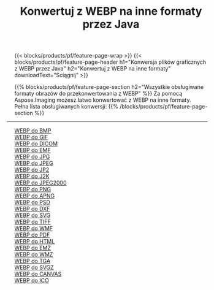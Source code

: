 ﻿---
title: Konwertuj z WEBP na inne formaty przez Java 
weight: 3920
url: /pl/java/conversion/from/webp 
lang: pl
langdirlevel: 2
locales: zh-hans,ja,it,ru,de,es,fr,nl,id,lt,pl,pt,vi,tr,ko,zh-hant,ar,hi,th,sv,cs,uk,he
description: Za pomocą Aspose.Imaging możesz łatwo konwertować z WEBP na inne formaty
---

{{< blocks/products/pf/feature-page-wrap >}}
{{< blocks/products/pf/feature-page-header h1="Konwersja plików graficznych z WEBP przez Java" h2="Konwertuj z WEBP na inne formaty" downloadText="Ściągnij" >}}


{{% blocks/products/pf/feature-page-section  h2="Wszystkie obsługiwane formaty obrazów do przekonwertowania z WEBP" %}}
Za pomocą Aspose.Imaging możesz łatwo konwertować z WEBP na inne formaty.
<br/>
Pełna lista obsługiwanych konwersji:
{{% /blocks/products/pf/feature-page-section %}}
<div class="container-fluid productfamilypage bg-gray">
    <div class="convertypes bg-gray agp-content section">
        <div class="container">
		<hr style="margin-left:-20px;"/>
		<div class="row other-converters">
		    <div class='col-md-2 other-converter remove-lp remove-rp'><a href="/imaging/pl/java/conversion/webp-to-bmp" >WEBP do BMP</a></div><div class='col-md-2 other-converter remove-lp remove-rp'><a href="/imaging/pl/java/conversion/webp-to-gif" >WEBP do GIF</a></div><div class='col-md-2 other-converter remove-lp remove-rp'><a href="/imaging/pl/java/conversion/webp-to-dicom" >WEBP do DICOM</a></div><div class='col-md-2 other-converter remove-lp remove-rp'><a href="/imaging/pl/java/conversion/webp-to-emf" >WEBP do EMF</a></div><div class='col-md-2 other-converter remove-lp remove-rp'><a href="/imaging/pl/java/conversion/webp-to-jpg" >WEBP do JPG</a></div><div class='col-md-2 other-converter remove-lp remove-rp'><a href="/imaging/pl/java/conversion/webp-to-jpeg" >WEBP do JPEG</a></div><div class='col-md-2 other-converter remove-lp remove-rp'><a href="/imaging/pl/java/conversion/webp-to-jp2" >WEBP do JP2</a></div><div class='col-md-2 other-converter remove-lp remove-rp'><a href="/imaging/pl/java/conversion/webp-to-j2k" >WEBP do J2K</a></div><div class='col-md-2 other-converter remove-lp remove-rp'><a href="/imaging/pl/java/conversion/webp-to-jpeg2000" >WEBP do JPEG2000</a></div><div class='col-md-2 other-converter remove-lp remove-rp'><a href="/imaging/pl/java/conversion/webp-to-png" >WEBP do PNG</a></div><div class='col-md-2 other-converter remove-lp remove-rp'><a href="/imaging/pl/java/conversion/webp-to-apng" >WEBP do APNG</a></div><div class='col-md-2 other-converter remove-lp remove-rp'><a href="/imaging/pl/java/conversion/webp-to-psd" >WEBP do PSD</a></div><div class='col-md-2 other-converter remove-lp remove-rp'><a href="/imaging/pl/java/conversion/webp-to-dxf" >WEBP do DXF</a></div><div class='col-md-2 other-converter remove-lp remove-rp'><a href="/imaging/pl/java/conversion/webp-to-svg" >WEBP do SVG</a></div><div class='col-md-2 other-converter remove-lp remove-rp'><a href="/imaging/pl/java/conversion/webp-to-tiff" >WEBP do TIFF</a></div><div class='col-md-2 other-converter remove-lp remove-rp'><a href="/imaging/pl/java/conversion/webp-to-wmf" >WEBP do WMF</a></div><div class='col-md-2 other-converter remove-lp remove-rp'><a href="/imaging/pl/java/conversion/webp-to-pdf" >WEBP do PDF</a></div><div class='col-md-2 other-converter remove-lp remove-rp'><a href="/imaging/pl/java/conversion/webp-to-html" >WEBP do HTML</a></div><div class='col-md-2 other-converter remove-lp remove-rp'><a href="/imaging/pl/java/conversion/webp-to-emz" >WEBP do EMZ</a></div><div class='col-md-2 other-converter remove-lp remove-rp'><a href="/imaging/pl/java/conversion/webp-to-wmz" >WEBP do WMZ</a></div><div class='col-md-2 other-converter remove-lp remove-rp'><a href="/imaging/pl/java/conversion/webp-to-tga" >WEBP do TGA</a></div><div class='col-md-2 other-converter remove-lp remove-rp'><a href="/imaging/pl/java/conversion/webp-to-svgz" >WEBP do SVGZ</a></div><div class='col-md-2 other-converter remove-lp remove-rp'><a href="/imaging/pl/java/conversion/webp-to-canvas" >WEBP do CANVAS</a></div><div class='col-md-2 other-converter remove-lp remove-rp'><a href="/imaging/pl/java/conversion/webp-to-ico" >WEBP do ICO</a></div>
                </div>
        </div>
    </div>
</div>
<br/>

